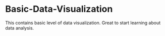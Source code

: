 # Basic-Data-Visualization
This contains basic level of data visualization. Great to start learning about data analysis.
